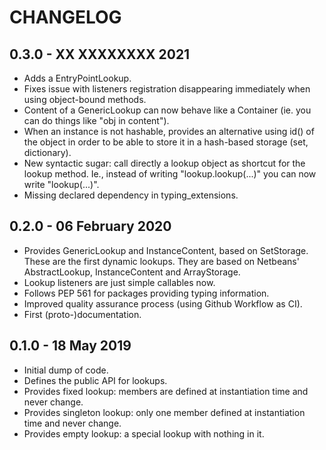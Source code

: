 CHANGELOG
=========

0.3.0 - XX XXXXXXXX 2021
------------------------

- Adds a EntryPointLookup.
- Fixes issue with listeners registration disappearing immediately when using object-bound methods.
- Content of a GenericLookup can now behave like a Container (ie. you can do things like "obj in content").
- When an instance is not hashable, provides an alternative using id() of the object in order to be
  able to store it in a hash-based storage (set, dictionary).
- New syntactic sugar: call directly a lookup object as shortcut for the lookup method. Ie.,
  instead of writing "lookup.lookup(...)" you can now write "lookup(...)".
- Missing declared dependency in typing_extensions.

0.2.0 - 06 February 2020
------------------------

- Provides GenericLookup and InstanceContent, based on SetStorage. These are the first dynamic
  lookups. They are based on Netbeans' AbstractLookup, InstanceContent and ArrayStorage.
- Lookup listeners are just simple callables now.
- Follows PEP 561 for packages providing typing information.
- Improved quality assurance process (using Github Workflow as CI).
- First (proto-)documentation.

0.1.0 - 18 May 2019
-------------------

- Initial dump of code.
- Defines the public API for lookups.
- Provides fixed lookup: members are defined at instantiation time and never change.
- Provides singleton lookup: only one member defined at instantiation time and never change.
- Provides empty lookup: a special lookup with nothing in it.
